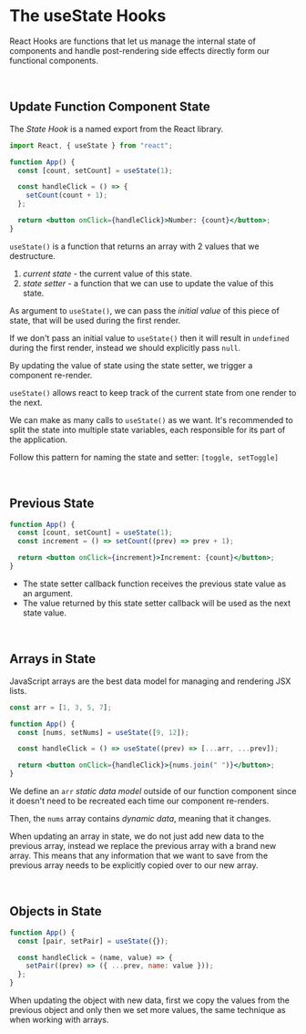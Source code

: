 # The useState Hooks

React Hooks are functions that let us manage the internal state of components and handle post-rendering side effects directly form our functional components.

<br>

## Update Function Component State

The _State Hook_ is a named export from the React library.

```jsx
import React, { useState } from "react";

function App() {
  const [count, setCount] = useState(1);

  const handleClick = () => {
    setCount(count + 1);
  };

  return <button onClick={handleClick}>Number: {count}</button>;
}
```

`useState()` is a function that returns an array with 2 values that we destructure.

1. _current state_ - the current value of this state.
2. _state setter_ - a function that we can use to update the value of this state.

As argument to `useState()`, we can pass the _initial value_ of this piece of state, that will be used during the first render.

If we don't pass an initial value to `useState()` then it will result in `undefined` during the first render, instead we should explicitly pass `null`.

By updating the value of state using the state setter, we trigger a component re-render.

`useState()` allows react to keep track of the current state from one render to the next.

We can make as many calls to `useState()` as we want. It's recommended to split the state into multiple state variables, each responsible for its part of the application.

Follow this pattern for naming the state and setter: `[toggle, setToggle]`

<br>

## Previous State

```jsx
function App() {
  const [count, setCount] = useState(1);
  const increment = () => setCount((prev) => prev + 1);

  return <button onClick={increment}>Increment: {count}</button>;
}
```

- The state setter callback function receives the previous state value as an argument.
- The value returned by this state setter callback will be used as the next state value.

<br>

## Arrays in State

JavaScript arrays are the best data model for managing and rendering JSX lists.

```jsx
const arr = [1, 3, 5, 7];

function App() {
  const [nums, setNums] = useState([9, 12]);

  const handleClick = () => useState((prev) => [...arr, ...prev]);

  return <button onClick={handleClick}>{nums.join(" ")}</button>;
}
```

We define an `arr` _static data model_ outside of our function component since it doesn't need to be recreated each time our component re-renders.

Then, the `nums` array contains _dynamic data_, meaning that it changes.

When updating an array in state, we do not just add new data to the previous array, instead we replace the previous array with a brand new array. This means that any information that we want to save from the previous array needs to be explicitly copied over to our new array.

<br>

## Objects in State

```jsx
function App() {
  const [pair, setPair] = useState({});

  const handleClick = (name, value) => {
    setPair((prev) => ({ ...prev, name: value }));
  };
}
```

When updating the object with new data, first we copy the values from the previous object and only then we set more values, the same technique as when working with arrays.

<br>
